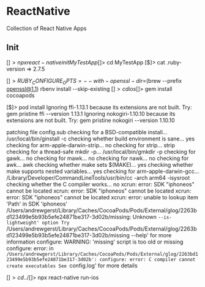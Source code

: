 # ReactNative

Collection of React Native Apps

## Init

[$]> npx react-native init MyTestApp
[$]> cd MyTestApp
[$]> cat .ruby-version
=> 2.7.5

[$]> RUBY_CONFIGURE_OPTS=--with-openssl-dir=$(brew --prefix openssl@1.1) rbenv install --skip-existing
[$]> cd ios
[$]> gem install cocoapods

[$]> pod install
Ignoring ffi-1.13.1 because its extensions are not built. Try: gem pristine ffi --version 1.13.1
Ignoring nokogiri-1.10.10 because its extensions are not built. Try: gem pristine nokogiri --version 1.10.10

patching file config.sub
checking for a BSD-compatible install... /usr/local/bin/ginstall -c
checking whether build environment is sane... yes
checking for arm-apple-darwin-strip... no
checking for strip... strip
checking for a thread-safe mkdir -p... /usr/local/bin/gmkdir -p
checking for gawk... no
checking for mawk... no
checking for nawk... no
checking for awk... awk
checking whether make sets $(MAKE)... yes
checking whether make supports nested variables... yes
checking for arm-apple-darwin-gcc... /Library/Developer/CommandLineTools/usr/bin/cc -arch arm64 -isysroot
checking whether the C compiler works... no
xcrun: error: SDK "iphoneos" cannot be located
xcrun: error: SDK "iphoneos" cannot be located
xcrun: error: SDK "iphoneos" cannot be located
xcrun: error: unable to lookup item 'Path' in SDK 'iphoneos'
/Users/andrewgerst/Library/Caches/CocoaPods/Pods/External/glog/2263bd123499e5b93b5efe24871be317-3d02b/missing: Unknown `--is-lightweight' option
Try `/Users/andrewgerst/Library/Caches/CocoaPods/Pods/External/glog/2263bd123499e5b93b5efe24871be317-3d02b/missing --help' for more information
configure: WARNING: 'missing' script is too old or missing
configure: error: in `/Users/andrewgerst/Library/Caches/CocoaPods/Pods/External/glog/2263bd123499e5b93b5efe24871be317-3d02b':
configure: error: C compiler cannot create executables
See `config.log' for more details

[$]> cd ../
[$]> npx react-native run-ios
